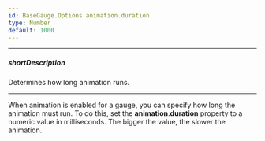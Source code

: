 ```yaml
---
id: BaseGauge.Options.animation.duration
type: Number
default: 1000
---
```

---
##### shortDescription
Determines how long animation runs.

---
When animation is enabled for a gauge, you can specify how long the animation must run. To do this, set the **animation**.**duration** property to a numeric value in milliseconds. The bigger the value, the slower the animation.